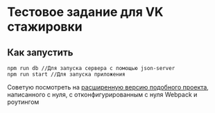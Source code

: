 # Тестовое задание для VK стажировки

## Как запустить
```
npm run db //Для запуска сервера с помощью json-server
npm run start //Для запуска приложения
```
Советую посмотреть на [расширенную версию подобного проекта](https://github.com/jestersj/EmployeesList), написанного с нуля, с отконфигурированным с нуля Webpack и роутингом
